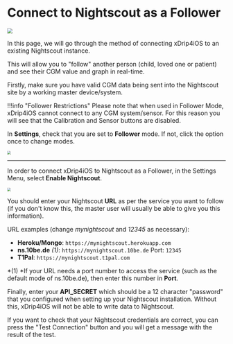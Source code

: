 # Connect to Nightscout as a Follower

<img src="../../img/Settings.png" style="zoom:75%;" />

In this page, we will go through the method of connecting xDrip4iOS to an existing Nightscout instance.

This will allow you to "follow" another person (child, loved one or patient) and see their CGM value and graph in real-time.

Firstly, make sure you have valid CGM data being sent into the Nightscout site by a working master device/system.


!!!info "Follower Restrictions"
    Please note that when used in Follower Mode, xDrip4iOS cannot connect to any CGM system/sensor. For this reason you will see that the Calibration and Sensor buttons are disabled.

In **Settings**, check that you are set to **Follower** mode. If not, click the option once to change modes.

<img src="../Follower.png" style="zoom:50%;" />

___

In order to connect xDrip4iOS to Nightscout as a Follower, in the Settings Menu, select **Enable Nightscout**.

<img src="../Nightscout.png" style="zoom:50%;" />

You should enter your Nightscout **URL** as per the service you want to follow (if you don't know this, the master user will usually be able to give you this information).

URL examples (change *mynightscout* and *12345* as necessary):

- **Heroku/Mongo**: ```https://mynightscout.herokuapp.com```
- **ns.10be.de** *(1)*: ```https://mynightscout.10be.de```  Port: ```12345```
- **T1Pal**: ```https://mynightscout.t1pal.com```

*(1) *If your URL needs a port number to access the service (such as the default mode of ns.10be.de), then enter this number in **Port**.

Finally, enter your **API_SECRET** which should be a 12 character "password" that you configured when setting up your Nightscout installation. Without this, xDrip4iOS will not be able to write data to Nightscout.

If you want to check that your Nightscout credentials are correct, you can press the "Test Connection" button and you will get a message with the result of the test.